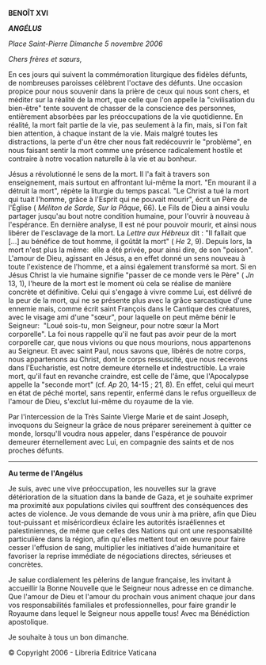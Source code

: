 **BENOÎT XVI**

***ANGÉLUS***

*Place Saint-Pierre* *Dimanche 5 novembre 2006*

*Chers frères et sœurs,*

En ces jours qui suivent la commémoration liturgique des fidèles défunts, de nombreuses paroisses célèbrent l'octave des défunts. Une occasion propice pour nous souvenir dans la prière de ceux qui nous sont chers, et méditer sur la réalité de la mort, que celle que l'on appelle la "civilisation du bien-être" tente souvent de chasser de la conscience des personnes, entièrement absorbées par les préoccupations de la vie quotidienne. En réalité, la mort fait partie de la vie, pas seulement à la fin, mais, si l'on fait bien attention, à chaque instant de la vie. Mais malgré toutes les distractions, la perte d'un être cher nous fait redécouvrir le "problème", en nous faisant sentir la mort comme une présence radicalement hostile et contraire à notre vocation naturelle à la vie et au bonheur.

Jésus a révolutionné le sens de la mort. Il l'a fait à travers son enseignement, mais surtout en affrontant lui-même la mort. "En mourant il a détruit la mort", répète la liturgie du temps pascal. "Le Christ a tué la mort qui tuait l'homme, grâce à l'Esprit qui ne pouvait mourir", écrit un Père de l'Église ( *Méliton de Sarde, Sur la Pâque*, 66). Le Fils de Dieu a ainsi voulu partager jusqu'au bout notre condition humaine, pour l'ouvrir à nouveau à l'espérance. En dernière analyse, II est né pour pouvoir mourir, et ainsi nous libérer de l'esclavage de la mort. La *Lettre aux Hébreux* dit : "II fallait que \[...\] au bénéfice de tout homme, il goûtât la mort" ( *He* 2, 9). Depuis lors, la mort n'est plus la même:  elle a été privée, pour ainsi dire, de son "poison". L'amour de Dieu, agissant en Jésus, a en effet donné un sens nouveau à toute l'existence de l'homme, et a ainsi également transformé sa mort. Si en Jésus Christ la vie humaine signifie "passer de ce monde vers le Père" ( *Jn* 13, 1), l'heure de la mort est le moment où cela se réalise de manière concrète et définitive. Celui qui s'engage à vivre comme Lui, est délivré de la peur de la mort, qui ne se présente plus avec la grâce sarcastique d'une ennemie mais, comme écrit saint François dans le Cantique des créatures, avec le visage ami d'une "sœur", pour laquelle on peut même bénir le Seigneur:  "Loué sois-tu, mon Seigneur, pour notre sœur la Mort corporelle". La foi nous rappelle qu'il ne faut pas avoir peur de la mort corporelle car, que nous vivions ou que nous mourions, nous appartenons au Seigneur. Et avec saint Paul, nous savons que, libérés de notre corps, nous appartenons au Christ, dont le corps ressuscité, que nous recevons dans l'Eucharistie, est notre demeure éternelle et indestructible. La vraie mort, qu'il faut en revanche craindre, est celle de l'âme, que l'Apocalypse appelle la "seconde mort" (cf. *Ap* 20, 14-15 ; 21, 8). En effet, celui qui meurt en état de péché mortel, sans repentir, enfermé dans le refus orgueilleux de l'amour de Dieu, s'exclut lui-même du royaume de la vie.

Par l'intercession de la Très Sainte Vierge Marie et de saint Joseph, invoquons du Seigneur la grâce de nous préparer sereinement à quitter ce monde, lorsqu'Il voudra nous appeler, dans l'espérance de pouvoir demeurer éternellement avec Lui, en compagnie des saints et de nos proches défunts.

* * *

**Au terme de l'Angélus**

Je suis, avec une vive préoccupation, les nouvelles sur la grave détérioration de la situation dans la bande de Gaza, et je souhaite exprimer ma proximité aux populations civiles qui souffrent des conséquences des actes de violence. Je vous demande de vous unir à ma prière, afin que Dieu tout-puissant et miséricordieux éclaire les autorités israéliennes et palestiniennes, de même que celles des Nations qui ont une responsabilité particulière dans la région, afin qu'elles mettent tout en œuvre pour faire cesser l'effusion de sang, multiplier les initiatives d'aide humanitaire et favoriser la reprise immédiate de négociations directes, sérieuses et concrètes.

Je salue cordialement les pèlerins de langue française, les invitant à accueillir la Bonne Nouvelle que le Seigneur nous adresse en ce dimanche. Que l'amour de Dieu et l'amour du prochain vous animent chaque jour dans vos responsabilités familiales et professionnelles, pour faire grandir le Royaume dans lequel le Seigneur nous appelle tous! Avec ma Bénédiction apostolique.

Je souhaite à tous un bon dimanche.

© Copyright 2006 - Libreria Editrice Vaticana